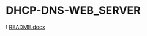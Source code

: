 # DHCP-DNS-WEB_SERVER



! [README.docx](https://github.com/user-attachments/files/16643089/README.docx)
